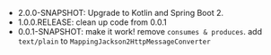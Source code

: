 - 2.0.0-SNAPSHOT: Upgrade to Kotlin and Spring Boot 2.  
- 1.0.0.RELEASE: clean up code from 0.0.1
- 0.0.1-SNAPSHOT: make it work! remove `consumes & produces`. add `text/plain` to `MappingJackson2HttpMessageConverter` 